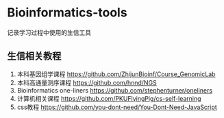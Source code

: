 # Bioinformatics-tools
记录学习过程中使用的生信工具
## 生信相关教程
1. 本科基因组学课程 https://github.com/ZhijunBioinf/Course_GenomicLab
2. 本科高通量测序课程 https://github.com/hnnd/NGS
3. Bioinformatics one-liners https://github.com/stephenturner/oneliners
4. 计算机相关课程 https://github.com/PKUFlyingPig/cs-self-learning
5. css教程 https://github.com/you-dont-need/You-Dont-Need-JavaScript

